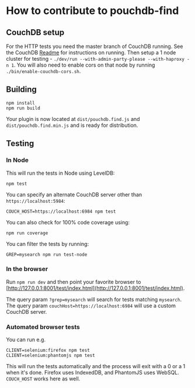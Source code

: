 How to contribute to pouchdb-find
=======

CouchDB setup
-------

For the HTTP tests you need the master branch of CouchDB running. See the CouchDB [Readme](https://github.com/apache/couchdb) for instructions on running.
Then setup a 1 node cluster for testing - `./dev/run --with-admin-party-please --with-haproxy -n 1`.
You will also need to enable cors on that node by running `./bin/enable-couchdb-cors.sh`.

Building
----
    npm install
    npm run build

Your plugin is now located at `dist/pouchdb.find.js` and `dist/pouchdb.find.min.js` and is ready for distribution.

Testing
----

### In Node

This will run the tests in Node using LevelDB:

    npm test

You can specify an alternate CouchDB server other than `https://localhost:5984`:

    COUCH_HOST=https://localhost:6984 npm test

You can also check for 100% code coverage using:

    npm run coverage

You can filter the tests by running:

    GREP=mysearch npm run test-node

### In the browser

Run `npm run dev` and then point your favorite browser to [http://127.0.0.1:8001/test/index.html](http://127.0.0.1:8001/test/index.html).

The query param `?grep=mysearch` will search for tests matching `mysearch`. The query param `couchHost=https://localhost:6984` will use a custom CouchDB server.

### Automated browser tests

You can run e.g.

    CLIENT=selenium:firefox npm test
    CLIENT=selenium:phantomjs npm test

This will run the tests automatically and the process will exit with a 0 or a 1 when it's done. Firefox uses IndexedDB, and PhantomJS uses WebSQL. `COUCH_HOST` works here as well.
